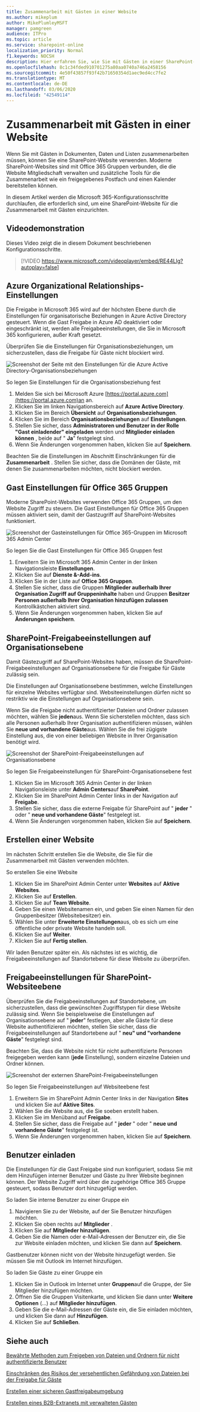 ```yaml
---
title: Zusammenarbeit mit Gästen in einer Website
ms.author: mikeplum
author: MikePlumleyMSFT
manager: pamgreen
audience: ITPro
ms.topic: article
ms.service: sharepoint-online
localization_priority: Normal
f1.keywords: NOCSH
description: Hier erfahren Sie, wie Sie mit Gästen in einer SharePoint-Website zusammenarbeiten.
ms.openlocfilehash: 8c1c34fded910701275a80aa0740a746a2458156
ms.sourcegitcommit: 4e50f43857f93f42b71650354d1aec9ed4cc7fe2
ms.translationtype: MT
ms.contentlocale: de-DE
ms.lasthandoff: 03/06/2020
ms.locfileid: "42549114"
---
```

# <a name="collaborate-with-guests-in-a-site"></a>Zusammenarbeit mit Gästen in einer Website

Wenn Sie mit Gästen in Dokumenten, Daten und Listen zusammenarbeiten müssen, können Sie eine SharePoint-Website verwenden. Moderne SharePoint-Websites sind mit Office 365 Gruppen verbunden, die die Website Mitgliedschaft verwalten und zusätzliche Tools für die Zusammenarbeit wie ein freigegebenes Postfach und einen Kalender bereitstellen können.

In diesem Artikel werden die Microsoft 365-Konfigurationsschritte durchlaufen, die erforderlich sind, um eine SharePoint-Website für die Zusammenarbeit mit Gästen einzurichten.

## <a name="video-demonstration"></a>Videodemonstration

Dieses Video zeigt die in diesem Dokument beschriebenen Konfigurationsschritte.</br>

> [!VIDEO https://www.microsoft.com/videoplayer/embed/RE44Llg?autoplay=false]

## <a name="azure-organizational-relationships-settings"></a>Azure Organizational Relationships-Einstellungen

Die Freigabe in Microsoft 365 wird auf der höchsten Ebene durch die Einstellungen für organisatorische Beziehungen in Azure Active Directory gesteuert. Wenn die Gast Freigabe in Azure AD deaktiviert oder eingeschränkt ist, werden alle Freigabeeinstellungen, die Sie in Microsoft 365 konfigurieren, außer Kraft gesetzt.

Überprüfen Sie die Einstellungen für Organisationsbeziehungen, um sicherzustellen, dass die Freigabe für Gäste nicht blockiert wird.

![Screenshot der Seite mit den Einstellungen für die Azure Active Directory-Organisationsbeziehungen](media/azure-ad-organizational-relationships-settings.png)

So legen Sie Einstellungen für die Organisationsbeziehung fest

1. Melden Sie sich bei Microsoft Azure [https://portal.azure.com](https://portal.azure.com)an an.
2. Klicken Sie im linken Navigationsbereich auf **Azure Active Directory**.
3. Klicken Sie im Bereich **Übersicht** auf **Organisationsbeziehungen**.
4. Klicken Sie im Bereich **Organisationsbeziehungen** auf **Einstellungen**.
5. Stellen Sie sicher, dass **Administratoren und Benutzer in der Rolle "Gast einladender" eingeladen** werden und **Mitglieder einladen können** , beide auf " **Ja**" festgelegt sind.
6. Wenn Sie Änderungen vorgenommen haben, klicken Sie auf **Speichern**.

Beachten Sie die Einstellungen im Abschnitt Einschränkungen für die **Zusammenarbeit** . Stellen Sie sicher, dass die Domänen der Gäste, mit denen Sie zusammenarbeiten möchten, nicht blockiert werden.

## <a name="office-365-groups-guest-settings"></a>Gast Einstellungen für Office 365 Gruppen

Moderne SharePoint-Websites verwenden Office 365 Gruppen, um den Website Zugriff zu steuern. Die Gast Einstellungen für Office 365 Gruppen müssen aktiviert sein, damit der Gastzugriff auf SharePoint-Websites funktioniert.

![Screenshot der Gasteinstellungen für Office 365-Gruppen im Microsoft 365 Admin Center](media/office-365-groups-guest-settings.png)

So legen Sie die Gast Einstellungen für Office 365 Gruppen fest

1. Erweitern Sie im Microsoft 365 Admin Center in der linken Navigationsleiste **Einstellungen**.
2. Klicken Sie auf **Dienste &-Add-ins**.
3. Klicken Sie in der Liste auf **Office 365 Gruppen**.
4. Stellen Sie sicher, dass die Gruppen **Mitglieder außerhalb Ihrer Organisation Zugriff auf Gruppeninhalte** haben und Gruppen **Besitzer Personen außerhalb Ihrer Organisation hinzufügen zulassen** Kontrollkästchen aktiviert sind.
5. Wenn Sie Änderungen vorgenommen haben, klicken Sie auf **Änderungen speichern**.


## <a name="sharepoint-organization-level-sharing-settings"></a>SharePoint-Freigabeeinstellungen auf Organisationsebene

Damit Gästezugriff auf SharePoint-Websites haben, müssen die SharePoint-Freigabeeinstellungen auf Organisationsebene für die Freigabe für Gäste zulässig sein.

Die Einstellungen auf Organisationsebene bestimmen, welche Einstellungen für einzelne Websites verfügbar sind. Websiteeinstellungen dürfen nicht so restriktiv wie die Einstellungen auf Organisationsebene sein.

Wenn Sie die Freigabe nicht authentifizierter Dateien und Ordner zulassen möchten, wählen Sie **jeden**aus. Wenn Sie sicherstellen möchten, dass sich alle Personen außerhalb Ihrer Organisation authentifizieren müssen, wählen Sie **neue und vorhandene Gäste**aus. Wählen Sie die frei zügigste Einstellung aus, die von einer beliebigen Website in Ihrer Organisation benötigt wird.

![Screenshot der SharePoint-Freigabeeinstellungen auf Organisationsebene](media/sharepoint-organization-external-sharing-controls.png)


So legen Sie Freigabeeinstellungen für SharePoint-Organisationsebene fest

1. Klicken Sie im Microsoft 365 Admin Center in der linken Navigationsleiste unter **Admin Centers**auf **SharePoint**.
2. Klicken Sie im SharePoint Admin Center links in der Navigation auf **Freigabe**.
3. Stellen Sie sicher, dass die externe Freigabe für SharePoint auf " **jeder** " oder " **neue und vorhandene Gäste**" festgelegt ist.
4. Wenn Sie Änderungen vorgenommen haben, klicken Sie auf **Speichern**.

## <a name="create-a-site"></a>Erstellen einer Website

Im nächsten Schritt erstellen Sie die Website, die Sie für die Zusammenarbeit mit Gästen verwenden möchten.

So erstellen Sie eine Website
1. Klicken Sie im SharePoint Admin Center unter **Websites** auf **Aktive Websites**.
2. Klicken Sie auf **Erstellen**.
3. Klicken Sie auf **Team Website**.
4. Geben Sie einen Websitenamen ein, und geben Sie einen Namen für den Gruppenbesitzer (Websitebesitzer) ein.
5. Wählen Sie unter **Erweiterte Einstellungen**aus, ob es sich um eine öffentliche oder private Website handeln soll.
6. Klicken Sie auf **Weiter**.
7. Klicken Sie auf **Fertig stellen**.

Wir laden Benutzer später ein. Als nächstes ist es wichtig, die Freigabeeinstellungen auf Standortebene für diese Website zu überprüfen.

## <a name="sharepoint-site-level-sharing-settings"></a>Freigabeeinstellungen für SharePoint-Websiteebene

Überprüfen Sie die Freigabeeinstellungen auf Standortebene, um sicherzustellen, dass die gewünschten Zugriffstypen für diese Website zulässig sind. Wenn Sie beispielsweise die Einstellungen auf Organisationsebene auf " **jeder**" festlegen, aber alle Gäste für diese Website authentifizieren möchten, stellen Sie sicher, dass die Freigabeeinstellungen auf Standortebene auf " **neu" und "vorhandene Gäste**" festgelegt sind.

Beachten Sie, dass die Website nicht für nicht authentifizierte Personen freigegeben werden kann (**jede** Einstellung), sondern einzelne Dateien und Ordner können.

![Screenshot der externen SharePoint-Freigabeeinstellungen](media/sharepoint-site-external-sharing-settings.png)

So legen Sie Freigabeeinstellungen auf Websiteebene fest
1. Erweitern Sie im SharePoint Admin Center links in der Navigation **Sites** und klicken Sie auf **Aktive Sites**.
2. Wählen Sie die Website aus, die Sie soeben erstellt haben.
3. Klicken Sie im Menüband auf **Freigabe**. 
4. Stellen Sie sicher, dass die Freigabe auf " **jeder** " oder " **neue und vorhandene Gäste**" festgelegt ist.
5. Wenn Sie Änderungen vorgenommen haben, klicken Sie auf **Speichern**.

## <a name="invite-users"></a>Benutzer einladen

Die Einstellungen für die Gast Freigabe sind nun konfiguriert, sodass Sie mit dem Hinzufügen interner Benutzer und Gäste zu Ihrer Website beginnen können. Der Website Zugriff wird über die zugehörige Office 365 Gruppe gesteuert, sodass Benutzer dort hinzugefügt werden.

So laden Sie interne Benutzer zu einer Gruppe ein
1. Navigieren Sie zu der Website, auf der Sie Benutzer hinzufügen möchten.
2. Klicken Sie oben rechts auf **Mitglieder** .
3. Klicken Sie auf **Mitglieder hinzufügen**.
4. Geben Sie die Namen oder e-Mail-Adressen der Benutzer ein, die Sie zur Website einladen möchten, und klicken Sie dann auf **Speichern**.

Gastbenutzer können nicht von der Website hinzugefügt werden. Sie müssen Sie mit Outlook im Internet hinzufügen.

So laden Sie Gäste zu einer Gruppe ein
1. Klicken Sie in Outlook im Internet unter **Gruppen**auf die Gruppe, der Sie Mitglieder hinzufügen möchten.
2. Öffnen Sie die Gruppen Visitenkarte, und klicken Sie dann unter **Weitere Optionen** (...) auf **Mitglieder hinzufügen**.
3. Geben Sie die e-Mail-Adressen der Gäste ein, die Sie einladen möchten, und klicken Sie dann auf **Hinzufügen**.
4. Klicken Sie auf **Schließen**.

## <a name="see-also"></a>Siehe auch

[Bewährte Methoden zum Freigeben von Dateien und Ordnern für nicht authentifizierte Benutzer](best-practices-anonymous-sharing.md)

[Einschränken des Risikos der versehentlichen Gefährdung von Dateien bei der Freigabe für Gäste](sharing-limit-accidental-exposure.md)

[Erstellen einer sicheren Gastfreigabeumgebung](create-a-secure-guest-sharing-environment.md)

[Erstellen eines B2B-Extranets mit verwalteten Gästen](b2b-extranet.md)

